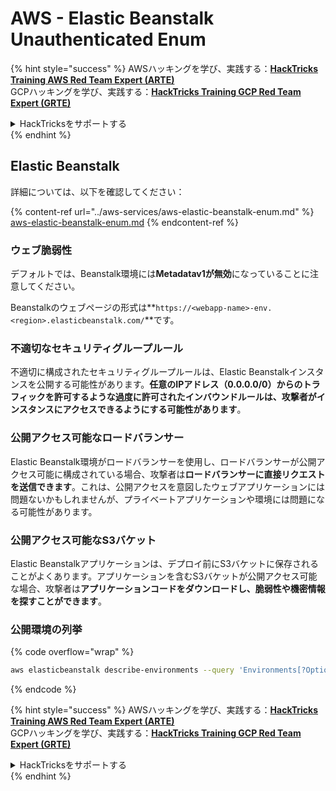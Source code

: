 # AWS - Elastic Beanstalk Unauthenticated Enum

{% hint style="success" %}
AWSハッキングを学び、実践する：<img src="../../../.gitbook/assets/image (1) (1) (1) (1).png" alt="" data-size="line">[**HackTricks Training AWS Red Team Expert (ARTE)**](https://training.hacktricks.xyz/courses/arte)<img src="../../../.gitbook/assets/image (1) (1) (1) (1).png" alt="" data-size="line">\
GCPハッキングを学び、実践する：<img src="../../../.gitbook/assets/image (2) (1).png" alt="" data-size="line">[**HackTricks Training GCP Red Team Expert (GRTE)**<img src="../../../.gitbook/assets/image (2) (1).png" alt="" data-size="line">](https://training.hacktricks.xyz/courses/grte)

<details>

<summary>HackTricksをサポートする</summary>

* [**サブスクリプションプラン**](https://github.com/sponsors/carlospolop)を確認してください！
* **💬 [**Discordグループ**](https://discord.gg/hRep4RUj7f)または[**Telegramグループ**](https://t.me/peass)に参加するか、**Twitter** 🐦 [**@hacktricks\_live**](https://twitter.com/hacktricks_live)**をフォローしてください。**
* **ハッキングのトリックを共有するには、[**HackTricks**](https://github.com/carlospolop/hacktricks)および[**HackTricks Cloud**](https://github.com/carlospolop/hacktricks-cloud)のGitHubリポジトリにPRを送信してください。**

</details>
{% endhint %}

## Elastic Beanstalk

詳細については、以下を確認してください：

{% content-ref url="../aws-services/aws-elastic-beanstalk-enum.md" %}
[aws-elastic-beanstalk-enum.md](../aws-services/aws-elastic-beanstalk-enum.md)
{% endcontent-ref %}

### ウェブ脆弱性

デフォルトでは、Beanstalk環境には**Metadatav1が無効**になっていることに注意してください。

Beanstalkのウェブページの形式は**`https://<webapp-name>-env.<region>.elasticbeanstalk.com/`**です。

### 不適切なセキュリティグループルール

不適切に構成されたセキュリティグループルールは、Elastic Beanstalkインスタンスを公開する可能性があります。**任意のIPアドレス（0.0.0.0/0）からのトラフィックを許可するような過度に許可されたインバウンドルールは、攻撃者がインスタンスにアクセスできるようにする可能性があります**。

### 公開アクセス可能なロードバランサー

Elastic Beanstalk環境がロードバランサーを使用し、ロードバランサーが公開アクセス可能に構成されている場合、攻撃者は**ロードバランサーに直接リクエストを送信できます**。これは、公開アクセスを意図したウェブアプリケーションには問題ないかもしれませんが、プライベートアプリケーションや環境には問題になる可能性があります。

### 公開アクセス可能なS3バケット

Elastic Beanstalkアプリケーションは、デプロイ前にS3バケットに保存されることがよくあります。アプリケーションを含むS3バケットが公開アクセス可能な場合、攻撃者は**アプリケーションコードをダウンロードし、脆弱性や機密情報を探すことができます**。

### 公開環境の列挙

{% code overflow="wrap" %}
```bash
aws elasticbeanstalk describe-environments --query 'Environments[?OptionSettings[?OptionName==`aws:elbv2:listener:80:defaultProcess` && contains(OptionValue, `redirect`)]].{EnvironmentName:EnvironmentName, ApplicationName:ApplicationName, Status:Status}' --output table
```
{% endcode %}

{% hint style="success" %}
AWSハッキングを学び、実践する：<img src="../../../.gitbook/assets/image (1) (1) (1) (1).png" alt="" data-size="line">[**HackTricks Training AWS Red Team Expert (ARTE)**](https://training.hacktricks.xyz/courses/arte)<img src="../../../.gitbook/assets/image (1) (1) (1) (1).png" alt="" data-size="line">\
GCPハッキングを学び、実践する：<img src="../../../.gitbook/assets/image (2) (1).png" alt="" data-size="line">[**HackTricks Training GCP Red Team Expert (GRTE)**<img src="../../../.gitbook/assets/image (2) (1).png" alt="" data-size="line">](https://training.hacktricks.xyz/courses/grte)

<details>

<summary>HackTricksをサポートする</summary>

* [**サブスクリプションプラン**](https://github.com/sponsors/carlospolop)を確認してください！
* **💬 [**Discordグループ**](https://discord.gg/hRep4RUj7f)または[**Telegramグループ**](https://t.me/peass)に参加するか、**Twitter** 🐦 [**@hacktricks\_live**](https://twitter.com/hacktricks_live)**をフォローしてください。**
* **ハッキングのトリックを共有するには、[**HackTricks**](https://github.com/carlospolop/hacktricks)と[**HackTricks Cloud**](https://github.com/carlospolop/hacktricks-cloud)のGitHubリポジトリにPRを送信してください。**

</details>
{% endhint %}

